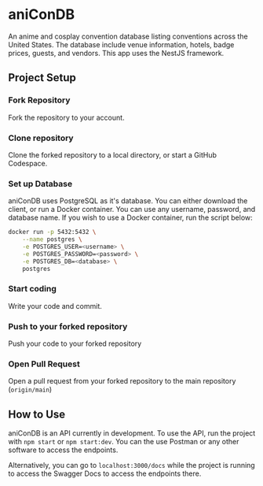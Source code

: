 # aniConDB

An anime and cosplay convention database listing conventions across the United States. The database include venue information,
hotels, badge prices, guests, and vendors. This app uses the NestJS framework.

## Project Setup

### Fork Repository
Fork the repository to your account.

### Clone repository
Clone the forked repository to a local directory, or start a GitHub Codespace.

### Set up Database
aniConDB uses PostgreSQL as it's database. You can either download the client, or run a Docker container. You can use any username, password, and database name. If you wish to use a Docker container, run the script below:

```bash
docker run -p 5432:5432 \
    --name postgres \
    -e POSTGRES_USER=<username> \
    -e POSTGRES_PASSWORD=<password> \
    -e POSTGRES_DB=<database> \
    postgres
```

### Start coding
Write your code and commit.

### Push to your forked repository
Push your code to your forked repository

### Open Pull Request
Open a pull request from your forked repository to the main repository (`origin/main`)

## How to Use
aniConDB is an API currently in development. To use the API, run the project with `npm start` or `npm start:dev`. You can the use Postman or any other software to access the endpoints.

Alternatively, you can go to `localhost:3000/docs` while the project is running to access the Swagger Docs to access the endpoints there.
